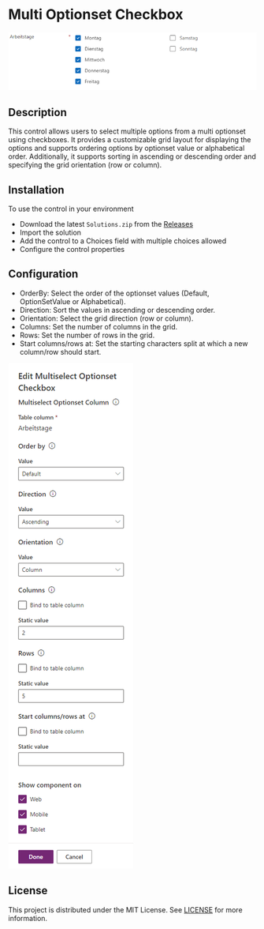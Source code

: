 # Multi Optionset Checkbox
![Control](img/control.png)

## Description
This control allows users to select multiple options from a multi optionset using checkboxes. It provides a customizable grid layout for displaying the options and supports ordering options by optionset value or alphabetical order. Additionally, it supports sorting in ascending or descending order and specifying the grid orientation (row or column).

## Installation
To use the control in your environment

- Download the latest `Solutions.zip` from the [Releases](https://github.com/)
- Import the solution
- Add the control to a Choices field with multiple choices allowed
- Configure the control properties

## Configuration
- OrderBy: Select the order of the optionset values (Default, OptionSetValue or Alphabetical).
- Direction: Sort the values in ascending or descending order.
- Orientation: Select the grid direction (row or column).
- Columns: Set the number of columns in the grid.
- Rows: Set the number of rows in the grid.
- Start columns/rows at: Set the starting characters split at which a new column/row should start.

![Configuration](img/configuration.png)



## License
This project is distributed under the MIT License. See [LICENSE](LICENSE) for more information.